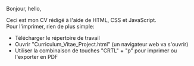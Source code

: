 Bonjour, hello,

Ceci est mon CV rédigé à l'aide de HTML, CSS et JavaScript.  
Pour l'imprimer, rien de plus simple:
- Télécharger le répertoire de travail
- Ouvrir "Curriculum_Vitae_Project.html" (un navigateur web va s'ouvrir)
- Utiliser la combinaison de touches "CRTL" + "p" pour imprimer ou l'exporter en PDF

